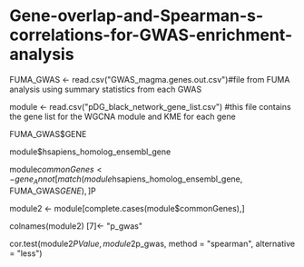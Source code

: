 # Gene-overlap-and-Spearman-s-correlations-for-GWAS-enrichment-analysis

FUMA_GWAS <- read.csv("GWAS_magma.genes.out.csv")#file from FUMA analysis using summary statistics from each GWAS

module <- read.csv("pDG_black_network_gene_list.csv") #this file contains the gene list for the WGCNA module and KME for each gene

FUMA_GWAS$GENE

module$hsapiens_homolog_ensembl_gene

module$commonGenes <- gene_Annot[match(module$hsapiens_homolog_ensembl_gene, FUMA_GWAS$GENE),]$P

module2 <- module[complete.cases(module$commonGenes),]

colnames(module2) [7]<- "p_gwas"

cor.test(module2$PValue, module2$p_gwas, method = "spearman", alternative = "less")
